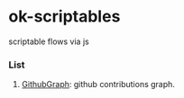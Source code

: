 # ok-scriptables

scriptable flows via js

### List

1. [GithubGraph](./github-graph): github contributions graph.

